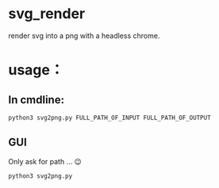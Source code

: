 # svg_render
render svg into a png with a headless chrome.
# usage：
## In cmdline:
```bash
python3 svg2png.py FULL_PATH_OF_INPUT FULL_PATH_OF_OUTPUT
```
## GUI
Only ask for path ... 😉
```bash
python3 svg2png.py
```
